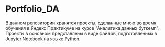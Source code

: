 # Portfolio_DA
В данном репозитории хранятся проекты, сделанные мною во время обучения в Яндекс Практикуме на курсе "Аналитика данных буткемп".  Проекты в основном представлены в виде файлов, подготовленных в Jupyter Notebook на языке Python.
